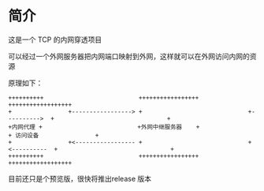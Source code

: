 # 简介

这是一个 TCP 的内网穿透项目

可以经过一个外网服务器把内网端口映射到外网，这样就可以在外网访问内网的资源

原理如下：

```
++++++++++                           +++++++++++++++++                ++++++++++++++++++
+                +-----------------> +                              +---------->  +                                +
+内网代理 +                           +外网中继服务器    +                 + 访问设备                +
+                +<----------------- +                              +<----------  +                                +
++++++++++                           +++++++++++++++++                ++++++++++++++++++ 

```

目前还只是个预览版，很快将推出release 版本





